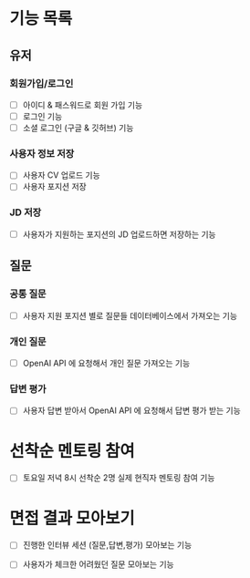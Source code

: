 # 기능 목록

## 유저

### 회원가입/로그인

- [ ] 아이디 & 패스워드로 회원 가입 기능
- [ ] 로그인 기능
- [ ] 소셜 로그인 (구글 & 깃허브) 기능

### 사용자 정보 저장

- [ ] 사용자 CV 업로드 기능
- [ ] 사용자 포지션 저장

### JD 저장

- [ ] 사용자가 지원하는 포지션의 JD 업로드하면 저장하는 기능

## 질문

### 공통 질문

- [ ] 사용자 지원 포지션 별로 질문들 데이터베이스에서 가져오는 기능

### 개인 질문

- [ ] OpenAI API 에 요청해서 개인 질문 가져오는 기능

### 답변 평가

- [ ] 사용자 답변 받아서 OpenAI API 에 요청해서 답변 평가 받는 기능

# 선착순 멘토링 참여

- [ ] 토요일 저녁 8시 선착순 2명 실제 현직자 멘토링 참여 기능

# 면접 결과 모아보기

- [ ] 진행한 인터뷰 세션 (질문,답변,평가) 모아보는 기능
- [ ] 사용자가 체크한 어려웠던 질문 모아보는 기능

